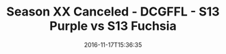 ---
title: Season XX Canceled - DCGFFL - S13 Purple vs S13 Fuchsia
teams-score:
- team: _teams/s13-purple.md
  score: 27
- team: _teams/s13-fuchsia.md
  score: 20
mvp: M. Davis (Purple), J. Price (Pink)
game-ball: R. Wildeman (Purple), S. Boylan (Pink)
sportsperson: ''
season: 13
week:
date: '2016-11-17T15:36:35'
pageid: season-13-playoffs-november-13-2016-4825-vs-4815
---